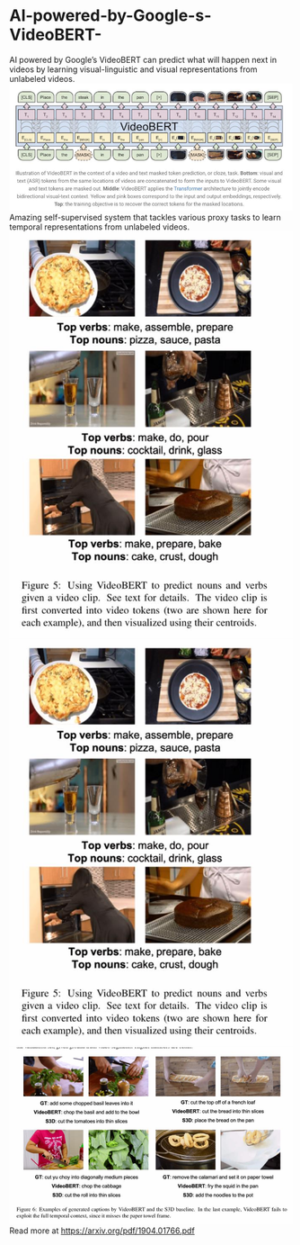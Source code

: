# AI-powered-by-Google-s-VideoBERT-

AI powered by Google’s VideoBERT can predict what will happen next in videos by learning visual-linguistic and visual representations from unlabeled videos.
![](4.jpg)
Amazing self-supervised system that tackles various proxy tasks to learn temporal representations from unlabeled videos.
![](2.jpg)
![](2.jpg)
![](1.jpg)
Read more at https://arxiv.org/pdf/1904.01766.pdf
